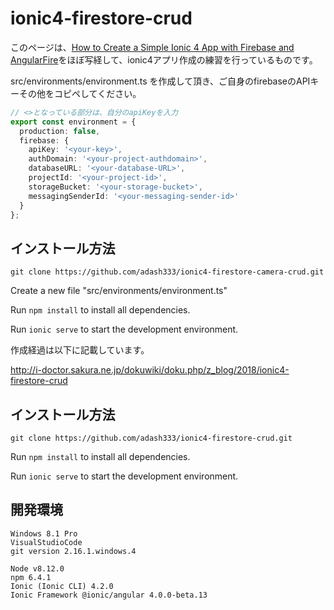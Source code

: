 # ionic4-firestore-crud

このページは、[How to Create a Simple Ionic 4 App with Firebase and AngularFire](https://devdactic.com/ionic-4-firebase-angularfire/)をほぼ写経して、ionic4アプリ作成の練習を行っているものです。



src/environments/environment.ts を作成して頂き、ご自身のfirebaseのAPIキーその他をコピペしてください。

```javascript:environment.ts
// <>となっている部分は、自分のapiKeyを入力
export const environment = {
  production: false,
  firebase: {
    apiKey: '<your-key>',
    authDomain: '<your-project-authdomain>',
    databaseURL: '<your-database-URL>',
    projectId: '<your-project-id>',
    storageBucket: '<your-storage-bucket>',
    messagingSenderId: '<your-messaging-sender-id>'
  }
};
```

## インストール方法

`git clone https://github.com/adash333/ionic4-firestore-camera-crud.git`

Create a new file "src/environments/environment.ts"

Run `npm install` to install all dependencies.

Run `ionic serve` to start the development environment.


作成経過は以下に記載しています。

http://i-doctor.sakura.ne.jp/dokuwiki/doku.php/z_blog/2018/ionic4-firestore-crud


## インストール方法

`git clone https://github.com/adash333/ionic4-firestore-crud.git`

Run `npm install` to install all dependencies.

Run `ionic serve` to start the development environment.


## 開発環境

```
Windows 8.1 Pro
VisualStudioCode
git version 2.16.1.windows.4

Node v8.12.0
npm 6.4.1
Ionic (Ionic CLI) 4.2.0
Ionic Framework @ionic/angular 4.0.0-beta.13
```
